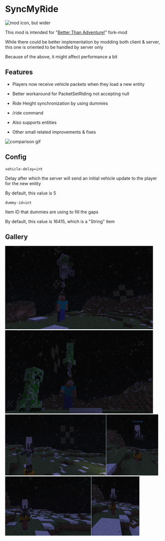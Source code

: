 # SyncMyRide

<img src="gallery/icon_wide.png" width="960" height="480" alt="mod icon, but wider">

This mod is intended for "[Better Than Adventure!](https://www.betterthanadventure.net/)" fork-mod 

While there could be better implementation by modding both client & server, this one is oriented to be handled by server only

Because of the above, it might affect performance a bit

## Features

- Players now receive vehicle packets when they load a new entity
- Better workaround for PacketSetRiding not accepting null
- Ride Height synchronization by using dummies


- /ride command
- Also supports entities


- Other small related improvements & fixes

<img src="gallery/comparison.gif" width="480" height="250" alt="comparison gif">

## Config

```
vehicle-delay=int
```
Delay after which the server will send an initial vehicle update to the player for the new entity

By default, this value is 5
```
dummy-id=int
```
Item ID that dummies are using to fill the gaps

By default, this value is 16415, which is a "String" item

## Gallery

<img src="gallery/zomobu.png" width="480" height="270" alt="Zombie riding on player">
<img src="gallery/careepo.png" width="480" height="270" alt="Creeper riding on player">

<img src="gallery/SMRWBT.png" width="497" height="198" alt="BetterTogether with SyncMyRide">
<img src="gallery/BTStandAlone.png" width="436" height="192" alt="BetterTogether Standalone">
